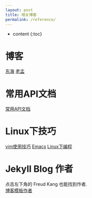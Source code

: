 ```yaml
---
layout: post
title: 相关博客
permalink: /reference/
---
```


* content
{:toc}

博客
=====================
[东海](www.shendonghai.com) [老孟](www.mengfansong.com)

常用API文档
=====================
[常用API文档](http://tool.oschina.net/apidocs)

Linux下技巧
=====================
[vim使用技巧](https://segmentfault.com/a/1190000007446170)
[Emacs](http://blog.csdn.net/redguardtoo/article/details/7222501/)
[Linux下编程](http://blog.binchen.org/)

Jekyll Blog 作者
=====================
点击左下角的 Freud Kang 也能找到作者.<br>
[博客模板作者](http://www.hifreud.com/)


